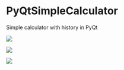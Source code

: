 # PyQtSimpleCalculator
Simple calculator with history in PyQt

![](https://github.com/hrosicka/PyQtSimpleCalculator/blob/master/doc/MainWindow.PNG)

![](https://github.com/hrosicka/PyQtSimpleCalculator/blob/master/doc/InputError.PNG)

![](https://github.com/hrosicka/PyQtSimpleCalculator/blob/master/doc/ErrorDividedByZero.PNG)
